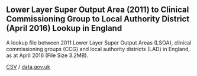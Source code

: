 ## Lower Layer Super Output Area (2011) to Clinical Commissioning Group to Local Authority District (April 2016) Lookup in England

A lookup file between 2011 Lower Layer Super Output Areas (LSOA), clinical commissioning groups (CCG) and local authority districts (LAD) in England, as at April 2016 (File Size 3.2MB).

[CSV](csv/211.csv) / [data.gov.uk](https://data.gov.uk/dataset/42870be2-0223-4148-bca1-4c0a985ad01d/lower-layer-super-output-area-2011-to-clinical-commissioning-group-to-local-authority-district-april-2016-lookup-in-england)

